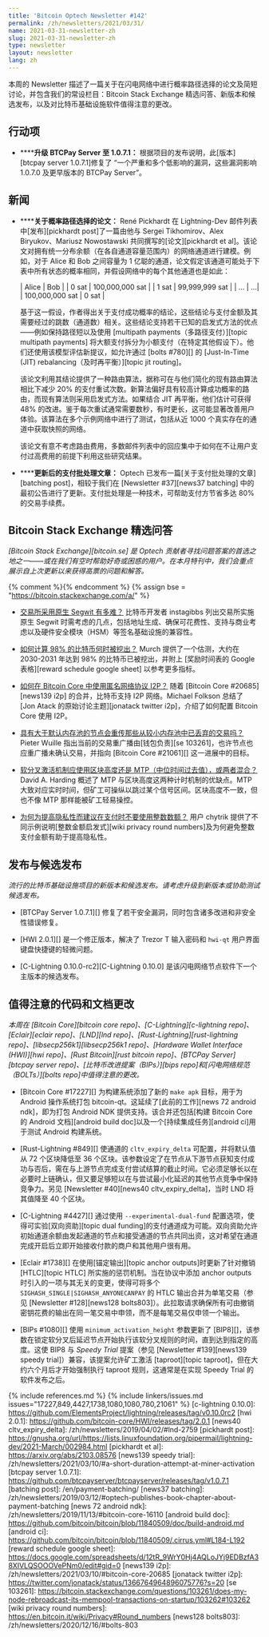 ```yaml
---
title: 'Bitcoin Optech Newsletter #142'
permalink: /zh/newsletters/2021/03/31/
name: 2021-03-31-newsletter-zh
slug: 2021-03-31-newsletter-zh
type: newsletter
layout: newsletter
lang: zh
---
```

本周的 Newsletter 描述了一篇关于在闪电网络中进行概率路径选择的论文及简短讨论，并包含我们的常设栏目：Bitcoin Stack Exchange 精选问答、新版本和候选发布，以及对比特币基础设施软件值得注意的更改。

## 行动项

- **<!--upgrade-btcpay-server-to-1-0-7-1-->****升级 BTCPay Server 至 1.0.7.1：** 根据项目的发布说明，此[版本][btcpay server 1.0.7.1]修复了 “一个严重和多个低影响的漏洞，这些漏洞影响 1.0.7.0 及更早版本的 BTCPay Server”。

## 新闻

- **<!--paper-on-probabilistic-path-selection-->****关于概率路径选择的论文：**
  René Pickhardt 在 Lightning-Dev 邮件列表中[发布][pickhardt post]了一篇由他与 Sergei Tikhomirov、Alex Biryukov、Mariusz Nowostawski 共同撰写的[论文][pickhardt et al]。该论文对拥有统一分布余额（在各自通道容量范围内）的网络通道进行建模。例如，对于 Alice 和 Bob 之间容量为 1 亿聪的通道，论文假定该通道可能处于下表中所有状态的概率相同，并假设网络中的每个其他通道也是如此：

  | Alice | Bob |
  | 0 sat | 100,000,000 sat |
  | 1 sat | 99,999,999 sat |
  | ... | ...|
  | 100,000,000 sat | 0 sat |

  基于这一假设，作者得出关于支付成功概率的结论，这些结论与支付金额及其需要经过的跳数（通道数）相关。这些结论支持若干已知的启发式方法的优点——例如保持路径短以及使用 [multipath payments（多路径支付）][topic multipath payments] 将大额支付拆分为小额支付（在特定其他假设下）。他们还使用该模型评估新提议，如允许通过 [bolts #780][] 的 [Just-In-Time (JIT) rebalancing（及时再平衡）][topic jit routing]。

  该论文利用其结论提供了一种路由算法，据称可在与他们简化的现有路由算法相比下减少 20% 的支付重试次数。新算法偏好具有较高计算成功概率的路由，而现有算法则采用启发式方法。如果结合 JIT 再平衡，他们估计可获得 48% 的改进。鉴于每次重试通常需要数秒，有时更长，这可能显著改善用户体验。该算法在多个示例网络中进行了测试，包括从近 1000 个真实存在的通道中获取快照的网络。

  该论文有意不考虑路由费用，多数邮件列表中的回应集中于如何在不让用户支付过高费用的前提下利用这些研究结果。

- **<!--updated-article-about-payment-batching-->****更新后的支付批处理文章：**
  Optech 已发布一篇[关于支付批处理的文章][batching post]，相较于我们在 [Newsletter #37][news37 batching] 中的最初公告进行了更新。支付批处理是一种技术，可帮助支付方节省多达 80% 的交易手续费。

## Bitcoin Stack Exchange 精选问答

*[Bitcoin Stack Exchange][bitcoin.se] 是 Optech 贡献者寻找问题答案的首选之地之一——或在我们有空时帮助好奇或困惑的用户。在本月特刊中，我们会重点展示自上次更新以来获得高票的问题和解答。*

{% comment %}<!-- https://bitcoin.stackexchange.com/search?tab=votes&q=created%3a1m..%20is%3aanswer -->{% endcomment %}
{% assign bse = "https://bitcoin.stackexchange.com/a/" %}

- **<!--how-hard-is-it-for-an-exchange-to-adopt-native-segwit-->**[交易所采用原生 Segwit 有多难？]({{bse}}103674)
  比特币开发者 instagibbs 列出交易所实施原生 Segwit 时需考虑的几点，包括地址生成、确保可花费性、支持与商业考虑以及硬件安全模块（HSM）等签名基础设施的兼容性。

- **<!--how-do-you-calculate-when-98-of-bitcoin-will-be-mined-->**[如何计算 98% 的比特币何时被挖出？]({{bse}}103159)
  Murch 提供了一个估测，大约在 2030-2031 年达到 98% 的比特币已被挖出，并附上 [奖励时间表的 Google 表格][reward schedule google sheet] 以参考更多指标。

- **<!--how-can-i-use-bitcoin-core-with-the-anonymous-network-protocol-i2p-->**[如何在 Bitcoin Core 中使用匿名网络协议 I2P？]({{bse}}103402)
  随着 [Bitcoin Core #20685][news139 i2p] 的合并，比特币支持 I2P 网络。Michael Folkson 总结了 [Jon Atack 的原始讨论主题][jonatack twitter i2p]，介绍了如何配置 Bitcoin Core 使用 I2P。

- **<!--will-nodes-with-a-larger-than-default-mempool-retransmit-transactions-that-have-been-dropped-from-smaller-mempools-->**[具有大于默认内存池的节点会重传那些从较小内存池中已丢弃的交易吗？]({{bse}}103104)
  Pieter Wuille 指出当前的交易重广播由[钱包负责][se 103261]，也许节点也应重广播未确认交易，并指向 [Bitcoin Core #21061][] 这一进展中的目标。

- **<!--should-block-height-or-mtp-or-a-mixture-of-both-be-used-in-a-soft-fork-activation-mechanism-->**[软分叉激活机制应使用区块高度还是 MTP（中位时间过去值），或两者混合？]({{bse}}103854)
  David A. Harding 概述了 MTP 与区块高度这两种计时机制的优缺点。MTP 大致对应实时时间，但矿工可操纵以跳过某个信号区间。区块高度不一致，但也不像 MTP 那样能被矿工轻易操控。

- **<!--why-is-it-recommended-to-not-send-round-number-amounts-when-making-payments-for-increased-privacy-->**[为何为提高隐私性而建议在支付时不要使用整数数额？]({{bse}}103260)
  用户 chytrik 提供了不同示例说明[整数金额启发式][wiki privacy round numbers]及为何避免整数支付金额有助于提高隐私性。

## 发布与候选发布

*流行的比特币基础设施项目的新版本和候选发布。请考虑升级到新版本或协助测试候选发布。*

- [BTCPay Server 1.0.7.1][] 修复了若干安全漏洞，同时包含诸多改进和非安全性错误修复。

- [HWI 2.0.1][] 是一个修正版本，解决了 Trezor T 输入密码和 `hwi-qt` 用户界面键盘快捷键的轻微问题。

- [C-Lightning 0.10.0-rc2][C-Lightning 0.10.0] 是该闪电网络节点软件下一个主版本的候选发布。

## 值得注意的代码和文档更改

*本周在 [Bitcoin Core][bitcoin core repo]、[C-Lightning][c-lightning repo]、[Eclair][eclair repo]、[LND][lnd repo]、[Rust-Lightning][rust-lightning repo]、[libsecp256k1][libsecp256k1 repo]、[Hardware Wallet Interface (HWI)][hwi repo]、[Rust Bitcoin][rust bitcoin repo]、[BTCPay Server][btcpay server repo]、[比特币改进提案（BIPs）][bips repo]和[闪电网络规范（BOLTs）][bolts repo]中值得注意的更改。*

- [Bitcoin Core #17227][] 为构建系统添加了新的 `make apk` 目标，用于为 Android 操作系统打包 bitcoin-qt。这延续了[此前的工作][news 72 android ndk]，即为打包 Android NDK 提供支持。该合并还包括[构建 Bitcoin Core 的 Android 文档][android build doc]以及一个[持续集成任务][android ci]用于测试 Android 构建系统。

- [Rust-Lightning #849][] 使通道的 `cltv_expiry_delta` 可配置，并将默认值从 72 个区块降低至 36 个区块。该参数设定了在节点从下游节点获知支付成功与否后，需在与上游节点完成支付尝试结算的截止时间。它必须足够长以在必要时上链确认，但又要足够短以在与尝试最小化延迟的其他节点竞争中保持竞争力。另见 [Newsletter #40][news40 cltv_expiry_delta]，当时 LND 将其值降至 40 个区块。

- [C-Lightning #4427][] 通过使用 `--experimental-dual-fund` 配置选项，使得可实验[双向资助][topic dual funding]的支付通道成为可能。双向资助允许初始通道余额由发起通道的节点和接受通道的节点共同出资，这对希望在通道完成开启后立即开始接收付款的商户和其他用户很有用。

- [Eclair #1738][] 在使用[锚定输出][topic anchor outputs]时更新了针对撤销 [HTLC][topic HTLC] 所实施的惩罚机制。当在协议中添加 anchor outputs 时引入的一项与其无关的变更，使得可将多个 `SIGHASH_SINGLE|SIGHASH_ANYONECANPAY` 的 HTLC 输出合并为单笔交易（参见 [Newsletter #128][news128 bolts803]）。此拉取请求确保所有可由撤销密钥花费的输出在同一笔交易中申领，而不是每笔交易仅申领一个输出。

- [BIPs #1080][] 使用 `minimum_activation_height` 参数更新了 [BIP8][]，该参数在锁定软分叉后延迟节点开始执行该软分叉规则的时间，直到达到指定的高度。这使 BIP8 与 *Speedy Trial* 提案（参见 [Newsletter #139][news139 speedy trial]）兼容，该提案允许矿工激活 [taproot][topic taproot]，但在大约六个月后才开始强制执行 taproot 规则，这通常是在实现 Speedy Trial 的软件发布之后。


{% include references.md %}
{% include linkers/issues.md issues="17227,849,4427,1738,1080,1080,780,21061" %}
[c-lightning 0.10.0]: https://github.com/ElementsProject/lightning/releases/tag/v0.10.0rc2
[hwi 2.0.1]: https://github.com/bitcoin-core/HWI/releases/tag/2.0.1
[news40 cltv_expiry_delta]: /zh/newsletters/2019/04/02/#lnd-2759
[pickhardt post]: https://gnusha.org/url/https://lists.linuxfoundation.org/pipermail/lightning-dev/2021-March/002984.html
[pickhardt et al]: https://arxiv.org/abs/2103.08576
[news139 speedy trial]: /zh/newsletters/2021/03/10/#a-short-duration-attempt-at-miner-activation
[btcpay server 1.0.7.1]: https://github.com/btcpayserver/btcpayserver/releases/tag/v1.0.7.1
[batching post]: /en/payment-batching/
[news37 batching]: /zh/newsletters/2019/03/12/#optech-publishes-book-chapter-about-payment-batching
[news 72 android ndk]: /zh/newsletters/2019/11/13/#bitcoin-core-16110
[android build doc]: https://github.com/bitcoin/bitcoin/blob/11840509/doc/build-android.md
[android ci]: https://github.com/bitcoin/bitcoin/blob/11840509/.cirrus.yml#L184-L192
[reward schedule google sheet]: https://docs.google.com/spreadsheets/d/12tR_9WrY0Hj4AQLoJYj9EDBzfA38XIVLQSOOOVePNm0/edit#gid=0
[news139 i2p]: /zh/newsletters/2021/03/10/#bitcoin-core-20685
[jonatack twitter i2p]: https://twitter.com/jonatack/status/1366764964896075776?s=20
[se 103261]: https://bitcoin.stackexchange.com/questions/103261/does-my-node-rebroadcast-its-mempool-transactions-on-startup/103262#103262
[wiki privacy round numbers]: https://en.bitcoin.it/wiki/Privacy#Round_numbers
[news128 bolts803]: /zh/newsletters/2020/12/16/#bolts-803
